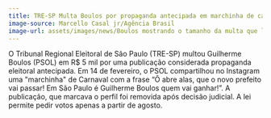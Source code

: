 ```yaml
---
title: TRE-SP Multa Boulos por propaganda antecipada em marchinha de carnaval
image-source: Marcello Casal jr/Agência Brasil 
image-url: assets/images/news/Boulos mostrando o tamanho da multa que levou.jpg
---
```


O Tribunal Regional Eleitoral de São Paulo (TRE-SP) multou Guilherme Boulos (PSOL) em R$ 5 mil por uma publicação considerada propaganda eleitoral antecipada. Em 14 de fevereiro, o PSOL compartilhou no Instagram uma "marchinha" de Carnaval com a frase “Ô abre alas, que o novo prefeito vai passar! Em São Paulo é Guilherme Boulos quem vai ganhar!”. A publicação, que marcava o perfil foi removida após decisão judicial. A lei permite pedir votos apenas a partir de agosto.